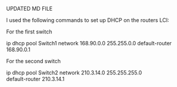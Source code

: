 UPDATED MD FILE

I used the following commands to set up DHCP on the routers LCI:

For the first switch

ip dhcp pool Switch1
network 168.90.0.0 255.255.0.0
default-router 168.90.0.1


For the second switch

ip dhcp pool Switch2
network 210.3.14.0 255.255.255.0  
default-router 210.3.14.1  
